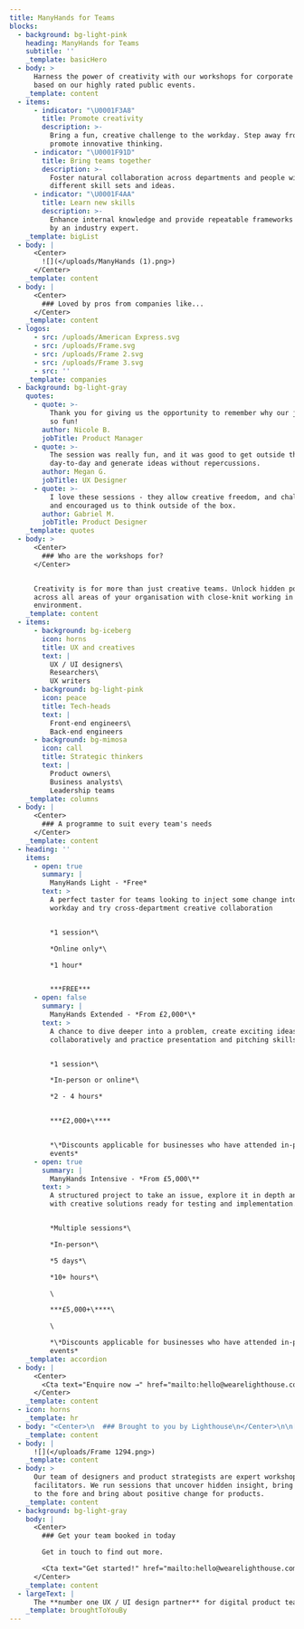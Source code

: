 ```yaml
---
title: ManyHands for Teams
blocks:
  - background: bg-light-pink
    heading: ManyHands for Teams
    subtitle: ''
    _template: basicHero
  - body: >
      Harness the power of creativity with our workshops for corporate teams
      based on our highly rated public events.
    _template: content
  - items:
      - indicator: "\U0001F3A8"
        title: Promote creativity
        description: >-
          Bring a fun, creative challenge to the workday. Step away from BAU and
          promote innovative thinking.
      - indicator: "\U0001F91D"
        title: Bring teams together
        description: >-
          Foster natural collaboration across departments and people with
          different skill sets and ideas.
      - indicator: "\U0001F4AA"
        title: Learn new skills
        description: >-
          Enhance internal knowledge and provide repeatable frameworks delivered
          by an industry expert.
    _template: bigList
  - body: |
      <Center>
        ![](</uploads/ManyHands (1).png>)
      </Center>
    _template: content
  - body: |
      <Center>
        ### Loved by pros from companies like...
      </Center>
    _template: content
  - logos:
      - src: /uploads/American Express.svg
      - src: /uploads/Frame.svg
      - src: /uploads/Frame 2.svg
      - src: /uploads/Frame 3.svg
      - src: ''
    _template: companies
  - background: bg-light-gray
    quotes:
      - quote: >-
          Thank you for giving us the opportunity to remember why our jobs are
          so fun!
        author: Nicole B.
        jobTitle: Product Manager
      - quote: >-
          The session was really fun, and it was good to get outside the usual
          day-to-day and generate ideas without repercussions.
        author: Megan G.
        jobTitle: UX Designer
      - quote: >-
          I love these sessions - they allow creative freedom, and challenged
          and encouraged us to think outside of the box.
        author: Gabriel M.
        jobTitle: Product Designer
    _template: quotes
  - body: >
      <Center>
        ### Who are the workshops for?
      </Center>


      Creativity is for more than just creative teams. Unlock hidden potential
      across all areas of your organisation with close-knit working in a fun
      environment.
    _template: content
  - items:
      - background: bg-iceberg
        icon: horns
        title: UX and creatives
        text: |
          UX / UI designers\
          Researchers\
          UX writers
      - background: bg-light-pink
        icon: peace
        title: Tech-heads
        text: |
          Front-end engineers\
          Back-end engineers
      - background: bg-mimosa
        icon: call
        title: Strategic thinkers
        text: |
          Product owners\
          Business analysts\
          Leadership teams
    _template: columns
  - body: |
      <Center>
        ### A programme to suit every team's needs
      </Center>
    _template: content
  - heading: ''
    items:
      - open: true
        summary: |
          ManyHands Light - *Free*
        text: >
          A perfect taster for teams looking to inject some change into their
          workday and try cross-department creative collaboration


          *1 session*\

          *Online only*\

          *1 hour*


          ***FREE***
      - open: false
        summary: |
          ManyHands Extended - *From £2,000*\*
        text: >
          A chance to dive deeper into a problem, create exciting ideas
          collaboratively and practice presentation and pitching skills


          *1 session*\

          *In-person or online*\

          *2 - 4 hours*


          ***£2,000+\****


          *\*Discounts applicable for businesses who have attended in-person
          events*
      - open: true
        summary: |
          ManyHands Intensive - *From £5,000\**
        text: >
          A structured project to take an issue, explore it in depth and come up
          with creative solutions ready for testing and implementation.


          *Multiple sessions*\

          *In-person*\

          *5 days*\

          *10+ hours*\

          \

          ***£5,000+\****\

          \

          *\*Discounts applicable for businesses who have attended in-person
          events*
    _template: accordion
  - body: |
      <Center>
        <Cta text="Enquire now →" href="mailto:hello@wearelighthouse.com" />
      </Center>
    _template: content
  - icon: horns
    _template: hr
  - body: "<Center>\n  ### Brought to you by Lighthouse\n</Center>\n\n[Lighthouse](https://wearelighthouse.com) is a specialist UX and UI design agency trusted by enterprise organisations to\_tackle their toughest product challenges.\n"
    _template: content
  - body: |
      ![](</uploads/Frame 1294.png>)
    _template: content
  - body: >
      Our team of designers and product strategists are expert workshop
      facilitators. We run sessions that uncover hidden insight, bring user need
      to the fore and bring about positive change for products.
    _template: content
  - background: bg-light-gray
    body: |
      <Center>
        ### Get your team booked in today

        Get in touch to find out more.

        <Cta text="Get started!" href="mailto:hello@wearelighthouse.com" />
      </Center>
    _template: content
  - largeText: |
      The **number one UX / UI design partner** for digital product teams
    _template: broughtToYouBy
---
```











































